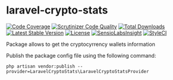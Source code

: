 # laravel-crypto-stats

[![Code Coverage](https://scrutinizer-ci.com/g/Pashaster12/laravel-crypto-stats/badges/coverage.png?b=master)](https://scrutinizer-ci.com/g/Pashaster12/laravel-crypto-stats/?branch=master)
[![Scrutinizer Code Quality](https://scrutinizer-ci.com/g/Pashaster12/laravel-crypto-stats/badges/quality-score.png?b=master)](https://scrutinizer-ci.com/g/Pashaster12/laravel-crypto-stats/?branch=master)
[![Total Downloads](https://poser.pugx.org/pashaster12/laravel-crypto-stats/downloads.svg)](https://packagist.org/packages/pashaster12/laravel-crypto-stats)
[![Latest Stable Version](http://img.shields.io/packagist/v/pashaster12/laravel-crypto-stats.svg)](https://packagist.org/packages/pashaster12/laravel-crypto-stats)
[![License](https://poser.pugx.org/pashaster12/laravel-crypto-stats/license.svg)](https://packagist.org/packages/pashaster12/laravel-crypto-stats)
[![SensioLabsInsight](https://insight.sensiolabs.com/projects/81f92a2a-694f-4862-83e2-aa1240a454c6/mini.png)](https://insight.sensiolabs.com/projects/81f92a2a-694f-4862-83e2-aa1240a454c6)
[![StyleCI](https://github.styleci.io/repos/145722897/shield)](https://styleci.io/repos/145722897)

Package allows to get the cryptocyrrency wallets information

Publish the package config file using the following command:

```
php artisan vendor:publish --provider=LaravelCryptoStats\LaravelCryptoStatsProvider
```
